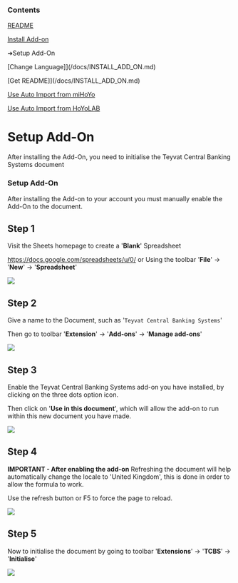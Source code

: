 ### Contents
[README](/)

[Install Add-on](/docs/INSTALL_ADD_ON.md)

➜Setup Add-On

[Change Language]](/docs/INSTALL_ADD_ON.md)

[Get README]](/docs/INSTALL_ADD_ON.md)

[Use Auto Import from miHoYo](/docs/USE_AUTO_IMPORT.md)

[Use Auto Import from HoYoLAB](/docs/USE_AUTO_IMPORT_HOYOLAB.md)

# Setup Add-On
After installing the Add-On, you need to initialise the Teyvat Central Banking Systems document

### Setup Add-On
After installing the Add-on to your account you must manually enable the Add-On to the document.

## Step 1
Visit the Sheets homepage to create a '**Blank**' Spreadsheet

https://docs.google.com/spreadsheets/u/0/
or
Using the toolbar '**File**' -> '**New**' -> '**Spreadsheet**'

<img src="https://raw.github.com/Yippy/primorina/master/images/setup-add-on/step-1-create-blank-spreadsheets.png?sanitize=true">

## Step 2
Give a name to the Document, such as '```Teyvat Central Banking Systems```'

Then go to toolbar '**Extension**' -> '**Add-ons**' -> '**Manage add-ons**'

<img src="https://raw.github.com/Yippy/primorina/master/images/setup-add-on/step-2-manage-add-on.png?sanitize=true">

## Step 3
Enable the Teyvat Central Banking Systems add-on you have installed, by clicking on the three dots option icon.

Then click on '**Use in this document**', which will allow the add-on to run within this new document you have made.

<img src="https://raw.github.com/Yippy/primorina/master/images/setup-add-on/step-3-enable-add-on.png?sanitize=true">

## Step 4
**IMPORTANT - After enabling the add-on**
Refreshing the document will help automatically change the locale to 'United Kingdom', this is done in order to allow the formula to work.

Use the refresh button or F5 to force the page to reload.

<img src="https://raw.github.com/Yippy/primorina/master/images/setup-add-on/step-4-refresh-page.png?sanitize=true">

## Step 5
Now to initialise the document by going to toolbar '**Extensions**' -> '**TCBS**' -> '**Initialise**'

<img src="https://raw.github.com/Yippy/primorina/master/images/setup-add-on/step-5-initialise-add-on.png?sanitize=true">